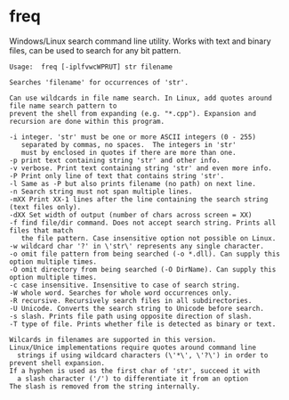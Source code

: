 # freq
Windows/Linux search command line utility. Works with text and binary files, can be used to search for any bit pattern.

    Usage:  freq [-iplfvwcWPRUT] str filename

    Searches 'filename' for occurrences of 'str'.

    Can use wildcards in file name search. In Linux, add quotes around file name search pattern to
    prevent the shell from expanding (e.g. "*.cpp"). Expansion and recursion are done within this program.
    
    -i integer. 'str' must be one or more ASCII integers (0 - 255)
       separated by commas, no spaces.  The integers in 'str'
       must by enclosed in quotes if there are more than one.
    -p print text containing string 'str' and other info.
    -v verbose. Print text containing string 'str' and even more info.
    -P Print only line of text that contains string 'str'.
    -l Same as -P but also prints filename (no path) on next line.
    -n Search string must not span multiple lines.
    -mXX Print XX-1 lines after the line containing the search string (text files only).
    -dXX Set width of output (number of chars across screen = XX)
    -f find file/dir command. Does not accept search string. Prints all files that match
       the file pattern. Case insensitive option not possible on Linux.
    -w wildcard char '?' in \'str\' represents any single character.
    -o omit file pattern from being searched (-o *.dll). Can supply this option multiple times.
    -O omit directory from being searched (-O DirName). Can supply this option multiple times.
    -c case insensitive. Insensitive to case of search string.
    -W whole word. Searches for whole word occurrences only.
    -R recursive. Recursively search files in all subdirectories.
    -U Unicode. Converts the search string to Unicode before search.
    -s slash. Prints file path using opposite direction of slash.
    -T type of file. Prints whether file is detected as binary or text.

    Wilcards in filenames are supported in this version.
    Linux/Unice implementations require quotes around command line
      strings if using wildcard characters (\'*\', \'?\') in order to prevent shell expansion.
    If a hyphen is used as the first char of 'str', succeed it with
      a slash character ('/') to differentiate it from an option
    The slash is removed from the string internally.
